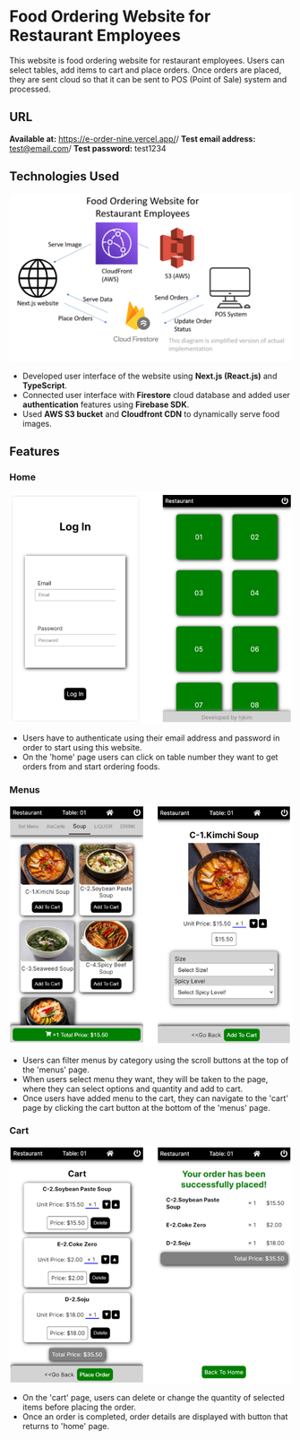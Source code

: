 # Food Ordering Website for Restaurant Employees

This website is food ordering website for restaurant employees. Users can select tables, add items to cart and place orders. Once orders are placed, they are sent cloud so that it can be sent to POS (Point of Sale) system and processed.

## URL

**Available at:** <a href='https://e-order-nine.vercel.app/'>https://e-order-nine.vercel.app/</a>/
**Test email address:** test@email.com/
**Test password:** test1234

## Technologies Used

![Diagram](https://github.com/hjkim115/e-order/blob/main/public/readMeImage/diagram.png)

- Developed user interface of the website using **Next.js (React.js)** and **TypeScript**.
- Connected user interface with **Firestore** cloud database and added user **authentication** features using **Firebase SDK**.
- Used **AWS S3 bucket** and **Cloudfront CDN** to dynamically serve food images.

## Features

### Home

![Home](https://github.com/hjkim115/e-order/blob/main/public/readMeImage/home.png)

- Users have to authenticate using their email address and password in order to start using this website.
- On the 'home' page users can click on table number they want to get orders from and start ordering foods.

### Menus

![Menus](https://github.com/hjkim115/e-order/blob/main/public/readMeImage/menus.png)

- Users can filter menus by category using the scroll buttons at the top of the 'menus' page.
- When users select menu they want, they will be taken to the page, where they can select options and quantity and add to cart.
- Once users have added menu to the cart, they can navigate to the 'cart' page by clicking the cart button at the bottom of the 'menus' page.

### Cart

![Cart](https://github.com/hjkim115/e-order/blob/main/public/readMeImage/cart.png)

- On the 'cart' page, users can delete or change the quantity of selected items before placing the order.
- Once an order is completed, order details are displayed with button that returns to 'home' page.
